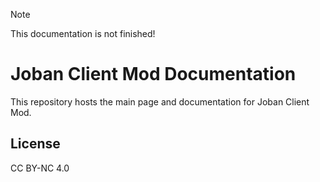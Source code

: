 > [!NOTE]
> This documentation is not finished!

# Joban Client Mod Documentation
This repository hosts the main page and documentation for Joban Client Mod.

## License
CC BY-NC 4.0